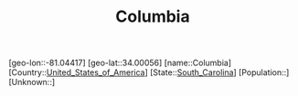 ﻿---
title: "Columbia"
location: [34.00056,-81.04417]
type: City
tags:
- geo/City


SpocWebEntityId: 36106
isDeleted: false
confidential: public

---
[geo-lon::-81.04417]
[geo-lat::34.00056]
[name::Columbia]
[Country::[United_States_of_America](North-America/United_States_of_America.md)]
[State::[South_Carolina](North-America/United_States_of_America/South_Carolina.md)]
[Population::]
[Unknown::]

